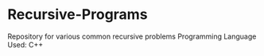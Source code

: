 # Recursive-Programs
Repository for various common recursive problems
Programming Language Used: C++ 
